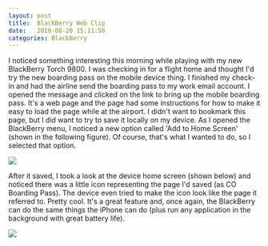 ```yaml
---
layout: post
title:  BlackBerry Web Clip
date:   2010-08-20 15:11:58
categories: BlackBerry
---
```

I noticed something interesting this morning while playing with my new BlackBerry Torch 9800. I was checking in for a flight home and thought I'd try the new boarding pass on the mobile device thing. I finished my check-in and had the airline send the boarding pass to my work email account. I opened the message and clicked on the link to bring up the mobile boarding pass. It's a web page and the page had some instructions for how to make it easy to load the page while at the airport. I didn't want to bookmark this page, but I did want to try to save it locally on my device. As I opened the BlackBerry menu, I noticed a new option called 'Add to Home Screen' (shown in the following figure). Of course, that's what I wanted to do, so I selected that option.

![](images/stories/screenshot-aug2010-103813a.jpg)

After it saved, I took a look at the device home screen (shown below) and noticed there was a little icon representing the page I'd saved (as CO Boarding Pass). The device even tried to make the icon look like the page it referred to. Pretty cool. It's a great feature and, once again, the BlackBerry can do the same things the iPhone can do (plus run any application in the background with great battery life).

![](images/stories/screenshot-aug2010-103952a.jpg)